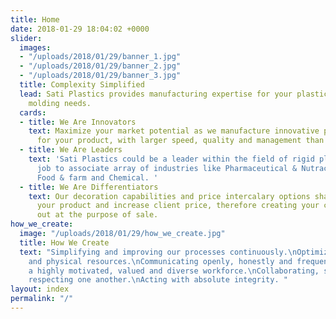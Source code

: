 ```yaml
---
title: Home
date: 2018-01-29 18:04:02 +0000
slider:
  images:
  - "/uploads/2018/01/29/banner_1.jpg"
  - "/uploads/2018/01/29/banner_2.jpg"
  - "/uploads/2018/01/29/banner_3.jpg"
  title: Complexity Simplified
  lead: Sati Plastics provides manufacturing expertise for your plastic injection
    molding needs.
  cards:
  - title: We Are Innovators
    text: Maximize your market potential as we manufacture innovative plastic packaging
      for your product, with larger speed, quality and management than the competitors.
  - title: We Are Leaders
    text: 'Sati Plastics could be a leader within the field of rigid plastic packaging,
      job to associate array of industries like Pharmaceutical & Nutraceuticals, Cosmetics,
      Food & farm and Chemical. '
  - title: We Are Differentiators
    text: Our decoration capabilities and price intercalary options shall differentiate
      your product and increase client price, therefore creating your complete stand
      out at the purpose of sale.
how_we_create:
  image: "/uploads/2018/01/29/how_we_create.jpg"
  title: How We Create
  text: "Simplifying and improving our processes continuously.\nOptimizing our financial
    and physical resources.\nCommunicating openly, honestly and frequently.\nDeveloping
    a highly motivated, valued and diverse workforce.\nCollaborating, supporting and
    respecting one another.\nActing with absolute integrity. "
layout: index
permalink: "/"
---
```



